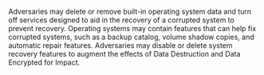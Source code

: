 Adversaries may delete or remove built-in operating system data and turn off services designed to aid in the recovery of a corrupted system to prevent recovery. Operating systems may contain features that can help fix corrupted systems, such as a backup catalog, volume shadow copies, and automatic repair features. Adversaries may disable or delete system recovery features to augment the effects of Data Destruction and Data Encrypted for Impact.
